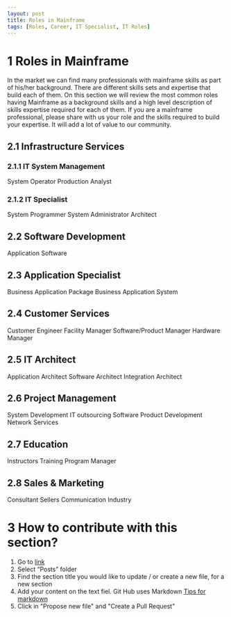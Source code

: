 ```yaml
---
layout: post
title: Roles in Mainframe
tags: [Roles, Career, IT Specialist, IT Roles]
---
```



# 1 Roles in Mainframe
In the market we can find many professionals with mainframe skills as part of his/her background. There are different skills sets and expertise that build each of them. On this section we will review the most common roles having Mainframe as a background skills and a high level description of skills expertise required for each of them. 
If you are a mainframe professional, please share with us your role and the skills required to build your expertise. It will add a lot of value to our community.

## 2.1 Infrastructure Services
### 2.1.1 IT System Management
System Operator
Production Analyst

### 2.1.2 IT Specialist
System Programmer
System Administrator
Architect

## 2.2 Software Development
Application Software

## 2.3 Application Specialist
Business Application Package
Business Application System

## 2.4 Customer Services
Customer Engineer 
Facility Manager
Software/Product Manager
Hardware Manager

## 2.5 IT Architect
Application Architect 
Software Architect
Integration Architect

## 2.6 Project Management
System Development
IT outsourcing
Software Product Development
Network Services

## 2.7 Education
Instructors
Training Program Manager

## 2.8 Sales & Marketing
Consultant
Sellers
Communication
Industry

# 3 How to contribute with this section?
1.  Go to [link](https://github.com/gcartier94/test-page)
2.  Select “Posts” folder
3.  Find the section title you would like to update / or create a new file, for a new section
4.  Add your content on the text fiel. Git Hub uses Markdown [Tips for markdown](https://www.markdownguide.org/basic-syntax/) 
5.  Click in "Propose new file" and "Create a Pull Request"
